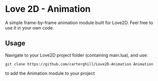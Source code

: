 # Love 2D - Animation
A simple frame-by-frame animation module built for Love2D. Feel free to use it in your own code.

## Usage
Navigate to your Love2D project folder (containing main.lua), and use:
```
git clone https://github.com/carterghill/Love2D-Animation Animation
```
to add the Animation module to your project
